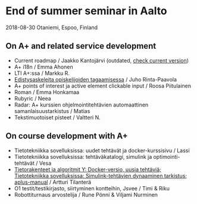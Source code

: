# End of summer seminar in Aalto

2018-08-30 Otaniemi, Espoo, Finland

## On A+ and related service development

 * Current roadmap / Jaakko Kantojärvi (outdated, [check current version](/roadmap/presentation/))
 * A+ i18n / Emma Ahonen
 * LTI A+:ssa / Markku R.
 * [Edistysaskeleita opiskelijoiden tagaamisessa](aplus-tags.pdf) / Juho Rinta-Paavola
 * A+ points of interest ja active element clickable input / Roosa Piitulainen
 * Roman / Emma Honkamaa
 * Rubyric / Neea
 * Radar: A+ kurssien ohjelmointitehtävien automaattinen samanlaisuustarkistus / Matias
 * Tekstimuotoiset pisteet / Valtteri N.

## On course development with A+

 * Tietotekniikka sovelluksissa: uudet tehtävät ja docker-kurssisivu / Lassi
 * Tietotekniikka sovelluksissa: tehtäväkatalogi, simulink ja optimointi-tehtävät / Vesa
 * [Tietorakenteet ja algoritmit Y: Docker-versio, uusia tehtäviä; Tietotekniikka sovelluksissa: Simulink-tehtävien dynaaminen tarkistus; aplus-manual](artturi.pdf) / Artturi Tilanterä
 * O1 testit/testikirjasto, siirtyminen kontteihin, Jsvee / Timi & Riku
 * Robottiturnaus arvostelija / Rune Pönni & Viljami Nurminen
